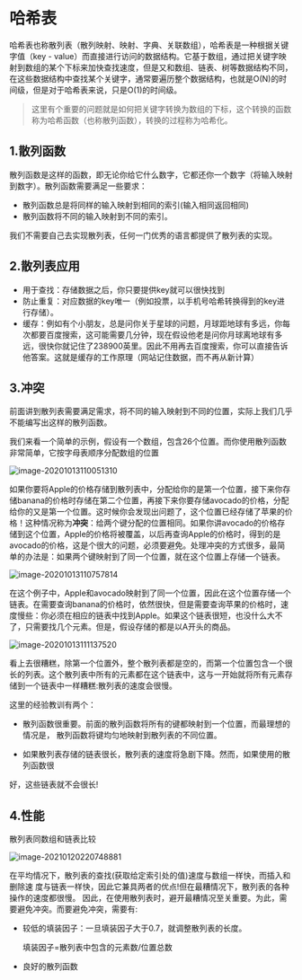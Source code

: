# 哈希表

哈希表也称散列表（散列映射、映射、字典、关联数组），哈希表是一种根据关键字值（key - value）而直接进行访问的数据结构。它基于数组，通过把关键字映射到数组的某个下标来加快查找速度，但是又和数组、链表、树等数据结构不同，在这些数据结构中查找某个关键字，通常要遍历整个数据结构，也就是O(N)的时间级，但是对于哈希表来说，只是O(1)的时间级。



> 这里有个重要的问题就是如何把关键字转换为数组的下标，这个转换的函数称为哈希函数（也称散列函数），转换的过程称为哈希化。

## 1.散列函数

散列函数是这样的函数，即无论你给它什么数字，它都还你一个数字（将输入映射到数字）。散列函数需要满足一些要求：

- 散列函数总是将同样的输入映射到相同的索引(输入相同返回相同)
- 散列函数将不同的输入映射到不同的索引。

我们不需要自己去实现散列表，任何一门优秀的语言都提供了散列表的实现。



## 2.散列表应用

- 用于查找：存储数据之后，你只要提供key就可以很快找到
- 防止重复：对应数据的key唯一（例如投票，以手机号哈希转换得到的key进行存储）。
- 缓存：例如有个小朋友，总是问你关于星球的问题，月球距地球有多远，你每次都要百度搜索，这可能需要几分钟，现在假设他老是问你月球离地球有多远，很快你就记住了238900英里。因此不用再去百度搜索，你可以直接告诉他答案。这就是缓存的工作原理（网站记住数据，而不再从新计算）



## 3.冲突

前面讲到散列表需要满足需求，将不同的输入映射到不同的位置，实际上我们几乎不能编写出这样的散列函数。

我们来看一个简单的示例，假设有一个数组，包含26个位置。而你使用散列函数非常简单，它按字母表顺序分配数组的位置

![image-20201013110051310](https://cdn.jsdelivr.net/gh/xiaoxiaoshou/staticResouce/img/image-20201013110051310.png)

如果你要将Apple的价格存储到散列表中，分配给你的是第一个位置，接下来你存储banana的价格时存储在第二个位置，再接下来你要存储avocado的价格，分配给你的又是第一个位置。这时候你会发现出问题了，这个位置已经存储了苹果的价格！这种情况称为**冲突**：给两个键分配的位置相同。如果你讲avocado的价格存储到这个位置，Apple的价格将被覆盖，以后再查询Apple的价格时，得到的是avocado的价格，这是个很大的问题，必须要避免。处理冲突的方式很多，最简单的办法是：如果两个键映射到了同一个位置，就在这个位置上存储一个链表。

![image-20201013110757814](https://cdn.jsdelivr.net/gh/xiaoxiaoshou/staticResouce/img/image-20201013110757814.png)

在这个例子中，Apple和avocado映射到了同一个位置，因此在这个位置存储一个链表。在需要查询banana的价格时，依然很快，但是需要查询苹果的价格时，速度慢些：你必须在相应的链表中找到Apple。如果这个链表很短，也没什么大不了，只需要找几个元素。但是，假设存储的都是以A开头的商品。

![image-20201013111137520](https://cdn.jsdelivr.net/gh/xiaoxiaoshou/staticResouce/img/image-20201013111137520.png)

看上去很糟糕，除第一个位置外，整个散列表都是空的，而第一个位置包含一个很长的列表。这个散列表中所有的元素都在这个链表中，这与一开始就将所有元素存储到一个链表中一样糟糕:散列表的速度会很慢。

这里的经验教训有两个：

- 散列函数很重要。前面的散列函数将所有的键都映射到一个位置，而最理想的情况是， 散列函数将键均匀地映射到散列表的不同位置。

- 如果散列表存储的链表很长，散列表的速度将急剧下降。然而，如果使用的散列函数很

好，这些链表就不会很长!



## 4.性能

散列表同数组和链表比较

![image-20210120220748881](https://cdn.jsdelivr.net/gh/xiaoxiaoshou/staticResouce/img/image-20210120220748881.png)

在平均情况下，散列表的查找(获取给定索引处的值)速度与数组一样快，而插入和删除速 度与链表一样快，因此它兼具两者的优点!但在最糟情况下，散列表的各种操作的速度都很慢。 因此，在使用散列表时，避开最糟情况至关重要。为此，需要避免冲突。而要避免冲突，需要有:

- 较低的填装因子：一旦填装因子大于0.7，就调整散列表的长度。

  填装因子=散列表中包含的元素数/位置总数

-  良好的散列函数

